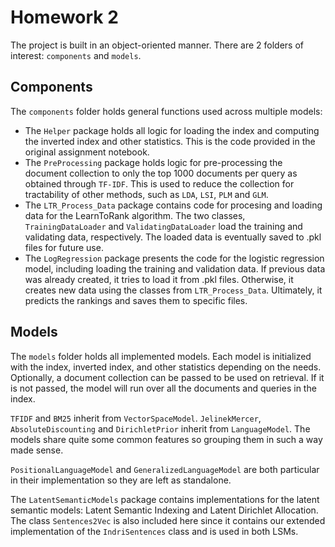 # Homework 2
The project is built in an object-oriented manner. There are 2 folders
of interest: `components` and `models`. 

## Components
The `components` folder holds general functions used across
multiple models:
* The `Helper` package holds all logic for loading the index and
computing the inverted index and other statistics. This is the code
provided in the original assignment notebook.
* The `PreProcessing` package holds logic for pre-processing the
document collection to only the top 1000 documents per query
as obtained through `TF-IDF`. This is used to reduce the collection
for tractability of other methods, such as  `LDA`, `LSI`, `PLM`
and `GLM`.
* The `LTR_Process_Data` package contains code for procesing and
loading data for the LearnToRank algorithm. The two classes,
`TrainingDataLoader` and `ValidatingDataLoader` load the training
and validating data, respectively. The loaded data is eventually saved
to .pkl files for future use.
* The `LogRegression` package presents the code for the logistic 
regression model, including loading the training and validation data.
If previous data was already created, it tries to load it from .pkl
files. Otherwise, it creates new data using the classes from 
`LTR_Process_Data`. Ultimately, it predicts the rankings and saves them
to specific files.

## Models
The `models` folder holds all implemented models. Each model is 
initialized with the index, inverted index, and other statistics
depending on the needs. Optionally, a document collection can be 
passed to be used on retrieval. If it is not passed, the model
will run over all the documents and queries in the index.

`TFIDF` and `BM25` inherit from `VectorSpaceModel`. `JelinekMercer`,
`AbsoluteDiscounting` and `DirichletPrior` inherit from `LanguageModel`.
The models share quite some common features so grouping them in such
a way made sense.

`PositionalLanguageModel` and `GeneralizedLanguageModel` are both
particular in their implementation so they are left as standalone.

The `LatentSemanticModels` package contains implementations for the 
latent semantic models: Latent Semantic Indexing and Latent Dirichlet 
Allocation. The class `Sentences2Vec` is also included here since it 
contains our extended implementation of the `IndriSentences` class 
and is used in both LSMs.
 